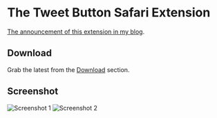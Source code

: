 The Tweet Button Safari Extension
=======================

[The announcement of this extension in my blog](http://bit.ly/aIHnrL).

Download
--------

Grab the latest from the [Download](http://github.com/meritt/tweet-button.safariextension/downloads) section.

Screenshot
----------

![Screenshot 1](http://meritt.github.com/tweet-button.safariextension/screenshot.png)
![Screenshot 2](http://meritt.github.com/tweet-button.safariextension/screenshot-tweet.png)